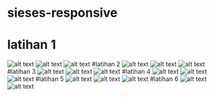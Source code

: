 # sieses-responsive
# latihan 1
![alt text](https://github.com/rezaalamsyah/sieses-responsive/blob/master/lat1%20(1).png)
![alt text](https://github.com/rezaalamsyah/sieses-responsive/blob/master/lat1%20(2).png)
![alt text](https://github.com/rezaalamsyah/sieses-responsive/blob/master/lat1%20(3).png)
#latihan 2
![alt text](https://github.com/rezaalamsyah/sieses-responsive/blob/master/lat2%20(1).png)
![alt text](https://github.com/rezaalamsyah/sieses-responsive/blob/master/lat2%20(2)%20.png)
![alt text](https://github.com/rezaalamsyah/sieses-responsive/blob/master/lat2%20(3).png)
#latihan 3
![alt text](https://github.com/rezaalamsyah/sieses-responsive/blob/master/lat3%20(1).png)
![alt text](https://github.com/rezaalamsyah/sieses-responsive/blob/master/lat3%20(2).png)
![alt text](https://github.com/rezaalamsyah/sieses-responsive/blob/master/lat3%20(3).png)
#latihan 4
![alt text](https://github.com/rezaalamsyah/sieses-responsive/blob/master/lat4%20(1).png)
![alt text](https://github.com/rezaalamsyah/sieses-responsive/blob/master/lat4%20(2).png)
![alt text](https://github.com/rezaalamsyah/sieses-responsive/blob/master/lat4%20(3).png)
#latihan 5
![alt text](https://github.com/rezaalamsyah/sieses-responsive/blob/master/lat5%20(1).png)
![alt text](https://github.com/rezaalamsyah/sieses-responsive/blob/master/lat5%20(2).png)
![alt text](https://github.com/rezaalamsyah/sieses-responsive/blob/master/lat5%20(3).png)
#latihan 6
![alt text](https://github.com/rezaalamsyah/sieses-responsive/blob/master/lat6%20(1).png)
![alt text](https://github.com/rezaalamsyah/sieses-responsive/blob/master/lat6%20(2).png)
